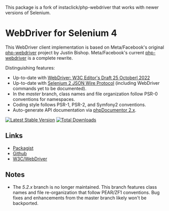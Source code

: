 This package is a fork of instaclick/php-webdriver that works with newer
versions of Selenium.

# WebDriver for Selenium 4
This WebDriver client implementation is based on Meta/Facebook's original [php-webdriver](https://github.com/lullabot/php-webdriver/tree/upstream)
project by Justin Bishop. Meta/Facebook's current [php-webdriver](https://github.com/php-webdriver/php-webdriver) is a complete rewrite.

Distinguishing features:
* Up-to-date with [WebDriver: W3C Editor's Draft 25 Octoberl 2022](https://w3c.github.io/webdriver/)
* Up-to-date with [Selenium 2 JSON Wire Protocol](https://github.com/SeleniumHQ/selenium/blob/trunk/java/src/org/openqa/selenium/remote/DriverCommand.java) (including WebDriver commands yet to be documented).
* In the *master* branch, class names and file organization follow PSR-0 conventions for namespaces.
* Coding style follows PSR-1, PSR-2, and Symfony2 conventions.
* Auto-generate API documentation via [phpDocumentor 2.x](http://phpdoc.org/).

[![Latest Stable Version](https://poser.pugx.org/lullabot/php-webdriver/v/stable.png)](https://packagist.org/packages/lullabot/php-webdriver)
[![Total Downloads](https://poser.pugx.org/lullabot/php-webdriver/downloads.png)](https://packagist.org/packages/lullabot/php-webdriver)

## Links
* [Packagist](http://packagist.org/packages/lullabot/php-webdriver)
* [Github](https://github.com/lullabot/php-webdriver)
* [W3C/WebDriver](https://github.com/w3c/webdriver)

## Notes
* The *5.2.x* branch is no longer maintained. This branch features class names and file re-organization that follow PEAR/ZF1 conventions. Bug fixes and enhancements from the master branch likely won't be backported.
